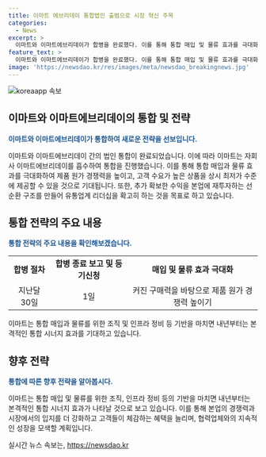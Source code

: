 ```yaml
---
title: 이마트 에브리데이 통합법인 출범으로 시장 혁신 주목
categories:
  - News
excerpt: >
  이마트와 이마트에브리데이가 합병을 완료했다. 이를 통해 통합 매입 및 물류 효과를 극대화하여 제품 원가 경쟁력을 높이고 고객 수요가 높은 상품을 최저가에 제공할 수 있게 됐다. 또한, 추가 확보한 수익을 본업에 재투자하여 유통업계 리더십을 강화하고, 내년부터 본격적인 통합 시너지 효과가 나타날 것으로 전망되고 있다. 이마트는 계획대로 이마트에브리데이 점포 수를 140여개로 확대하고, 합병 시너지를 통해 경쟁력을 강화하고 고객들과 협력업체에 더 많은 혜택을 제공할 계획이다.
feature_text: >
  이마트와 이마트에브리데이가 합병을 완료했다. 이를 통해 통합 매입 및 물류 효과를 극대화하여 제품 원가 경쟁력을 높이고 고객 수요가 높은 상품을 최저가에 제공할 수 있게 됐다. 또한, 추가 확보한 수익을 본업에 재투자하여 유통업계 리더십을 강화하고, 내년부터 본격적인 통합 시너지 효과가 나타날 것으로 전망되고 있다. 이마트는 계획대로 이마트에브리데이 점포 수를 140여개로 확대하고, 합병 시너지를 통해 경쟁력을 강화하고 고객들과 협력업체에 더 많은 혜택을 제공할 계획이다.
image: 'https://newsdao.kr/res/images/meta/newsdao_breakingnews.jpg'
---
```


<p><img src="https://newsdao.kr/res/images/meta/newsdao_breakingnews.jpg" alt="koreaapp 속보" /></p>

<h2 data-ke-size="size26">이마트와 이마트에브리데이의 통합 및 전략</h2>

<p data-ke-size="size16"><b><span style="color: #1a5490;">이마트와 이마트에브리데이가 통합하여 새로운 전략을 선보입니다. </span></b></p>

<p data-ke-size="size16">이마트와 이마트에브리데이 간의 법인 통합이 완료되었습니다. 이에 따라 이마트는 자회사 이마트에브리데이를 흡수하여 통합을 진행했습니다. 이를 통해 통합 매입과 물류 효과를 극대화하여 제품 원가 경쟁력을 높이고, 고객 수요가 높은 상품을 상시 최저가 수준에 제공할 수 있을 것으로 기대됩니다. 또한, 추가 확보한 수익을 본업에 재투자하는 선순환 구조를 만들어 유통업계 리더십을 확고히 하는 것을 목표로 하고 있습니다.</p>

<h2 data-ke-size="size26">통합 전략의 주요 내용</h2>

<p data-ke-size="size16"><b><span style="color: #1a5490;">통합 전략의 주요 내용을 확인해보겠습니다. </span></b></p>

<table>
<tbody>
<tr>
<td style="text-align: center; height: 17px;"><b>합병 절차</b></td>
<td style="text-align: center; height: 17px;"><b>합병 종료 보고 및 등기신청</b></td>
<td style="text-align: center; height: 17px;"><b>매입 및 물류 효과 극대화</b></td>
</tr>
<tr>
<td style="text-align: center; height: 17px;">지난달 30일</td>
<td style="text-align: center; height: 17px;">1일</td>
<td style="text-align: center; height: 17px;">커진 구매력을 바탕으로 제품 원가 경쟁력 높이기</td>
</tr>
</tbody>
</table>

<p data-ke-size="size16">이마트는 통합 매입과 물류를 위한 조직 및 인프라 정비 등 기반을 마치면 내년부터는 본격적인 통합 시너지 효과를 기대하고 있습니다.</p>

<h2 data-ke-size="size26">향후 전략</h2>

<p data-ke-size="size16"><b><span style="color: #1a5490;">통합에 따른 향후 전략을 알아봅시다. </span></b></p>

<p data-ke-size="size16">이마트는 통합 매입 및 물류를 위한 조직, 인프라 정비 등의 기반을 마치면 내년부터는 본격적인 통합 시너지 효과가 나타날 것으로 보고 있습니다. 이를 통해 본업의 경쟁력과 시장에서의 입지를 더 강화하고 고객들이 체감하는 혜택을 늘리며, 협력업체와의 지속적인 성장을 모색할 계획입니다.</p>
실시간 뉴스 속보는, <a href="https://newsdao.kr" rel="dofollow">https://newsdao.kr</a>


